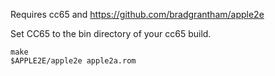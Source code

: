 Requires cc65 and https://github.com/bradgrantham/apple2e

Set CC65 to the bin directory of your cc65 build.

```
make
$APPLE2E/apple2e apple2a.rom
```

